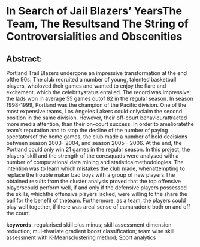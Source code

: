 # In Search of Jail Blazers’ YearsThe Team, The Resultsand The String of Controversialities and Obscenities
## Abstract:
Portland  Trail  Blazers  undergone  an  impressive  transformation  at  the  end  ofthe 90s.  The club recruited a number of young, talented basketball players, wholoved their games and wanted to enjoy the flare and excitement.  which the celebritystatus entailed.  The record was impressive; the lads won in average 55 games outof 82 in the regular season.  In season 1998-1999, Portland was the champion of the Pacific division.  One of the most expensive teams, Los Angeles Lakers could onlyclaim the second position in the same division.  However, their off-court behaviourattracted more media attention, than their on-court success.  In order to amelioratethe team’s reputation and to stop the decline of the number of paying spectatorsof the home games, the club made a number of bold decisions between season 2003- 2004, and season 2005 - 2006.  At the end, the Portland could only win 21 games in the regular season.  In this project, the players’ skill and the strength of the coresquads were analysed with a number of computational data mining and statisticalmethodologies.   The  intention  was  to  learn  which  mistakes  the  club  made,  whenattempting  to  replace  the  trouble  maker  bad  boys  with  a  group  of  new  players.The obtained results from the cluster analysis proved that the top offensive playerscould perform well, if and only if the defensive players possessed the skills, whichthe offensive players lacked, were willing to the share the ball for the benefit of theteam.  Furthermore, as a team, the players could play well together, if there was areal sense of camaraderie both on and off the court.

**keywords**:  regularised skill plus minus; skill assessment dimension reduction; mul-tivariate  gradient  boost  classification;  team  wise  skill  assessment  with  K-Meansclustering method; Sport analytics




